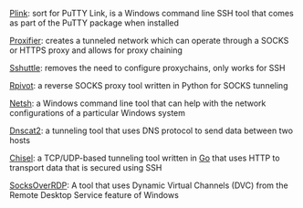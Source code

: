 [Plink](https://www.chiark.greenend.org.uk/~sgtatham/putty/latest.html): sort for PuTTY Link, is a Windows command line SSH tool that comes as part of the PuTTY package when installed

[Proxifier](https://www.proxifier.com): creates a tunneled network which can operate through a SOCKS or HTTPS proxy and allows for proxy chaining

[Sshuttle](https://github.com/sshuttle/sshuttle): removes the need to configure proxychains, only works for SSH

[Rpivot](https://github.com/klsecservices/rpivot): a reverse SOCKS proxy tool written in Python for SOCKS tunneling

[Netsh](https://docs.microsoft.com/en-us/windows-server/networking/technologies/netsh/netsh-contexts): a Windows command line tool that can help with the network configurations of a particular Windows system

[Dnscat2](https://github.com/iagox86/dnscat2): a tunneling tool that uses DNS protocol to send data between two hosts

[Chisel](https://github.com/jpillora/chisel): a TCP/UDP-based tunneling tool written in [Go](https://go.dev/) that uses HTTP to transport data that is secured using SSH

[SocksOverRDP](https://github.com/nccgroup/SocksOverRDP): A tool that uses Dynamic Virtual Channels (DVC) from the Remote Desktop Service feature of Windows